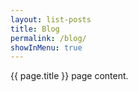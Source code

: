 ```yaml
---
layout: list-posts
title: Blog
permalink: /blog/
showInMenu: true
---
```


{{ page.title }} page content.